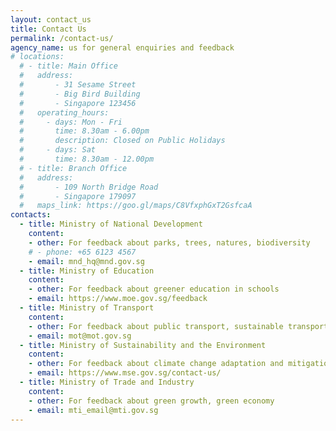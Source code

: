 ```yaml
---
layout: contact_us
title: Contact Us
permalink: /contact-us/
agency_name: us for general enquiries and feedback
# locations:
  # - title: Main Office
  #   address:
  #       - 31 Sesame Street
  #       - Big Bird Building
  #       - Singapore 123456
  #   operating_hours:
  #     - days: Mon - Fri
  #       time: 8.30am - 6.00pm
  #       description: Closed on Public Holidays
  #     - days: Sat
  #       time: 8.30am - 12.00pm
  # - title: Branch Office
  #   address:
  #       - 109 North Bridge Road
  #       - Singapore 179097
  #   maps_link: https://goo.gl/maps/C8VfxphGxT2GsfcaA
contacts:
  - title: Ministry of National Development
    content:
    - other: For feedback about parks, trees, natures, biodiversity
    # - phone: +65 6123 4567
    - email: mnd_hq@mnd.gov.sg
  - title: Ministry of Education
    content:
    - other: For feedback about greener education in schools
    - email: https://www.moe.gov.sg/feedback
  - title: Ministry of Transport
    content:
    - other: For feedback about public transport, sustainable transport, clean vehicles, electric vehicles
    - email: mot@mot.gov.sg
  - title: Ministry of Sustainability and the Environment
    content:
    - other: For feedback about climate change adaptation and mitigation plans, food security, waste and recycling
    - email: https://www.mse.gov.sg/contact-us/
  - title: Ministry of Trade and Industry
    content:
    - other: For feedback about green growth, green economy
    - email: mti_email@mti.gov.sg
---
```

<!-- Please contact mti_email@mti.gov.sg
https://www.moe.gov.sg/feedback
mot@mot.gov.sg https://www.mot.gov.sg/Contact-Us/Feedback/
mnd_hq@mnd.gov.sg https://www.mnd.gov.sg/feedback
https://www.reach.gov.sg/ -->